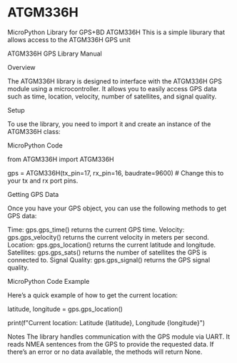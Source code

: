 # ATGM336H
MicroPython Library for GPS+BD ATGM336H 
This is a simple liburary that allows access to the ATGM336H GPS unit



ATGM336H GPS Library Manual

Overview

The ATGM336H library is designed to interface with the ATGM336H GPS module using a microcontroller. It allows you to easily access GPS data such as time, location, velocity, number of satellites, and signal quality.

Setup

To use the library, you need to import it and create an instance of the ATGM336H class:

MicroPython Code 

from ATGM336H import ATGM336H

gps = ATGM336H(tx_pin=17, rx_pin=16, baudrate=9600) # Change this to your tx and rx port pins. 

Getting GPS Data

Once you have your GPS object, you can use the following methods to get GPS data:

Time: gps.gps_time() returns the current GPS time.
Velocity: gps.gps_velocity() returns the current velocity in meters per second.
Location: gps.gps_location() returns the current latitude and longitude.
Satellites: gps.gps_sats() returns the number of satellites the GPS is connected to.
Signal Quality: gps.gps_signal() returns the GPS signal quality.


MicroPython Code Example

Here’s a quick example of how to get the current location:

latitude, longitude = gps.gps_location()

print(f"Current location: Latitude {latitude}, Longitude {longitude}")




Notes
The library handles communication with the GPS module via UART.
It reads NMEA sentences from the GPS to provide the requested data.
If there’s an error or no data available, the methods will return None.
